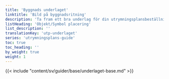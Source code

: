 ```yaml
---
title: 'Byggnads underlaget'
linktitle: 'Bild på byggnadsritning'
description: 'Ta fram ett bra underlag för din utrymningsplansbeställning'
listHeading: 'Objekt/Symbol placering'
list_description: ''
translationKey: 'utp-underlaget'
series: 'utrymningsplans-guide'
toc: true
toc_heading: ''
by_weight: true
weight: 1
---
```


{{< include "content/sv/guider/base/underlaget-base.md" >}}











